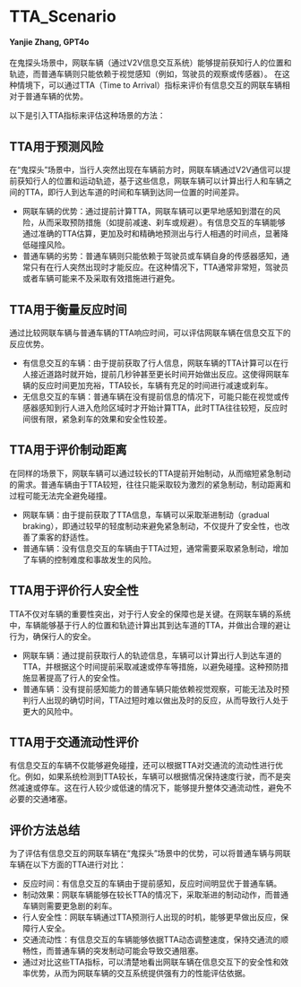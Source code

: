 # TTA_Scenario
#### Yanjie Zhang, GPT4o

在鬼探头场景中，网联车辆（通过V2V信息交互系统）能够提前获知行人的位置和轨迹，而普通车辆则只能依赖于视觉感知（例如，驾驶员的观察或传感器）。
在这种情境下，可以通过TTA（Time to Arrival）指标来评价有信息交互的网联车辆相对于普通车辆的优势。


以下是引入TTA指标来评估这种场景的方法：

## TTA用于预测风险
在“鬼探头”场景中，当行人突然出现在车辆前方时，网联车辆通过V2V通信可以提前获知行人的位置和运动轨迹，基于这些信息，网联车辆可以计算出行人和车辆之间的TTA，即行人到达车道的时间和车辆到达同一位置的时间差异。
- 网联车辆的优势：通过提前计算TTA，网联车辆可以更早地感知到潜在的风险，从而采取预防措施（如提前减速、刹车或规避）。有信息交互的车辆能够通过准确的TTA估算，更加及时和精确地预测出与行人相遇的时间点，显著降低碰撞风险。
- 普通车辆的劣势：普通车辆则只能依赖于驾驶员或车辆自身的传感器感知，通常只有在行人突然出现时才能反应。在这种情况下，TTA通常非常短，驾驶员或者车辆可能来不及采取有效措施进行避免。

## TTA用于衡量反应时间
通过比较网联车辆与普通车辆的TTA响应时间，可以评估网联车辆在信息交互下的反应优势。
- 有信息交互的车辆：由于提前获取了行人信息，网联车辆的TTA计算可以在行人接近道路时就开始，提前几秒钟甚至更长时间开始做出反应。这使得网联车辆的反应时间更加充裕，TTA较长，车辆有充足的时间进行减速或刹车。
- 无信息交互的车辆：普通车辆在没有提前信息的情况下，可能只能在视觉或传感器感知到行人进入危险区域时才开始计算TTA，此时TTA往往较短，反应时间很有限，紧急刹车的效果和安全性较差。

## TTA用于评价制动距离
在同样的场景下，网联车辆可以通过较长的TTA提前开始制动，从而缩短紧急制动的需求。普通车辆由于TTA较短，往往只能采取较为激烈的紧急制动，制动距离和过程可能无法完全避免碰撞。
- 网联车辆：由于提前获取了TTA信息，车辆可以采取渐进制动（gradual braking），即通过较早的轻度制动来避免紧急制动，不仅提升了安全性，也改善了乘客的舒适性。
- 普通车辆：没有信息交互的车辆由于TTA过短，通常需要采取紧急制动，增加了车辆的控制难度和事故发生的风险。

## TTA用于评价行人安全性
TTA不仅对车辆的重要性突出，对于行人安全的保障也是关键。在网联车辆的系统中，车辆能够基于行人的位置和轨迹计算出其到达车道的TTA，并做出合理的避让行为，确保行人的安全。
- 网联车辆：通过提前获取行人的轨迹信息，车辆可以计算出行人到达车道的TTA，并根据这个时间提前采取减速或停车等措施，以避免碰撞。这种预防措施显著提高了行人的安全性。
- 普通车辆：没有提前感知能力的普通车辆只能依赖视觉观察，可能无法及时预判行人出现的确切时间，TTA过短时难以做出及时的反应，从而导致行人处于更大的风险中。

## TTA用于交通流动性评价
有信息交互的车辆不仅能够避免碰撞，还可以根据TTA对交通流的流动性进行优化。例如，如果系统检测到TTA较长，车辆可以根据情况保持速度行驶，而不是突然减速或停车。这在行人较少或低速的情况下，能够提升整体交通流动性，避免不必要的交通堵塞。

## 评价方法总结
为了评估有信息交互的网联车辆在“鬼探头”场景中的优势，可以将普通车辆与网联车辆在以下方面的TTA进行对比：
- 反应时间：有信息交互的车辆由于提前感知，反应时间明显优于普通车辆。
- 制动效果：网联车辆能够在较长TTA的情况下，采取渐进的制动动作，而普通车辆则需要更急剧的刹车。
- 行人安全性：网联车辆通过TTA预测行人出现的时机，能够更早做出反应，保障行人安全。
- 交通流动性：有信息交互的车辆能够依据TTA动态调整速度，保持交通流的顺畅性，而普通车辆的突发制动可能会导致交通阻塞。
- 通过对比这些TTA指标，可以清楚地看出网联车辆在信息交互下的安全性和效率优势，从而为网联车辆的交互系统提供强有力的性能评估依据。